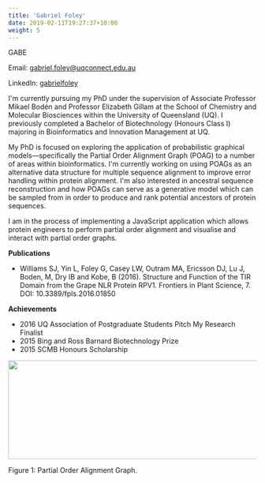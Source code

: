 ```yaml
---
title: 'Gabriel Foley'
date: 2019-02-11T19:27:37+10:00
weight: 5
---
```


GABE

Email: <gabriel.foley@uqconnect.edu.au>

LinkedIn: [gabrielfoley](https://www.linkedin.com/in/gabrielfoley)

I'm currently pursuing my PhD under the supervision of Associate Professor Mikael Bodén and Professor Elizabeth Gillam at the School of Chemistry and Molecular Biosciences within the University of Queensland (UQ). I previously completed a Bachelor of Biotechnology (Honours Class I) majoring in Bioinformatics and Innovation Management at UQ.

My PhD is focused on exploring the application of probabilistic graphical models—specifically the Partial Order Alignment Graph (POAG) to a number of areas within bioinformatics. I'm currently working on using POAGs as an alternative data structure for multiple sequence alignment to improve error handling within protein alignment. I'm also interested in ancestral sequence reconstruction and how POAGs can serve as a generative model which can be sampled from in order to produce and rank potential ancestors of protein sequences. 

I am in the process of implementing a JavaScript application which allows protein engineers to perform partial order alignment and visualise and interact with partial order graphs.

**Publications**

- Williams SJ, Yin L, Foley G, Casey LW, Outram MA, Ericsson DJ, Lu J, Boden, M, Dry IB and Kobe, B (2016). Structure and Function of the TIR Domain from the Grape NLR Protein RPV1. Frontiers in Plant Science, 7. DOI: 10.3389/fpls.2016.01850


**Achievements**

- 2016 UQ Association of Postgraduate Students Pitch My Research Finalist
- 2015 Bing and Ross Barnard Biotechnology Prize 
- 2015 SCMB Honours Scholarship 

<img src="http://bioinf.scmb.uq.edu.au/_media/research/poag.png?w=600&tok=9827f7" width="800" height="200">

Figure 1: Partial Order Alignment Graph.